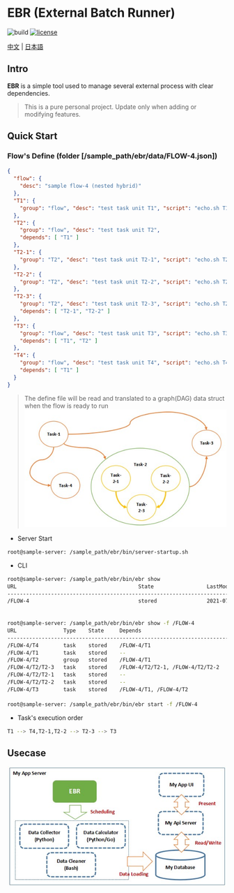 # EBR (External Batch Runner)

![build](https://img.shields.io/badge/build-passing-green)
[![license](https://img.shields.io/badge/license-Apache%202-blue.svg)](https://github.com/catforward/ebr/blob/master/LICENSE)

[中文](./README.zh_CN.md) | [日本語](./README.ja_JP.md)

## Intro

**EBR** is a simple tool used to manage several external process with clear dependencies.
> This is a pure personal project. Update only when adding or modifying features.

## Quick Start
### Flow's Define (folder [/sample_path/ebr/data/FLOW-4.json])

```json
{
  "flow": {
    "desc": "sample flow-4 (nested hybrid)"
  },
  "T1": {
    "group": "flow", "desc": "test task unit T1", "script": "echo.sh T1"
  },
  "T2": {
    "group": "flow", "desc": "test task unit T2",
    "depends": [ "T1" ]
  },
  "T2-1": {
    "group": "T2", "desc": "test task unit T2-1", "script": "echo.sh T2-1"
  },
  "T2-2": {
    "group": "T2", "desc": "test task unit T2-2", "script": "echo.sh T2-2"
  },
  "T2-3": {
    "group": "T2", "desc": "test task unit T2-3", "script": "echo.sh T2-3",
    "depends": [ "T2-1", "T2-2" ]
  },
  "T3": {
    "group": "flow", "desc": "test task unit T3", "script": "echo.sh T3",
    "depends": [ "T1", "T2" ]
  },
  "T4": {
    "group": "flow", "desc": "test task unit T4", "script": "echo.sh T4",
    "depends": [ "T1" ]
  }
}
```
> The define file will be read and translated to a graph(DAG) data struct when the flow is ready to run
> ![image](docs/sample_task_flow.jpg)

- Server Start
```bash
root@sample-server: /sample_path/ebr/bin/server-startup.sh
```

- CLI
```bash
root@sample-server: /sample_path/ebr/bin/ebr show
URL                                       State                 LastModifiedTime          Size(bytes)
-----------------------------------------------------------------------------------------------------
/FLOW-4                                   stored                2021-07-16 19:45:54               881


root@sample-server: /sample_path/ebr/bin/ebr show -f /FLOW-4
URL               Type    State     Depends                             Script
-----------------------------------------------------------------------------------------------------------
/FLOW-4/T4        task    stored    /FLOW-4/T1                          /sample_path/ebr/bin/echo.sh T4
/FLOW-4/T1        task    stored    --                                  /sample_path/ebr/bin/echo.sh T1
/FLOW-4/T2        group   stored    /FLOW-4/T1                          --
/FLOW-4/T2/T2-3   task    stored    /FLOW-4/T2/T2-1, /FLOW-4/T2/T2-2    /sample_path/ebr/bin/echo.sh T2-3
/FLOW-4/T2/T2-1   task    stored    --                                  /sample_path/ebr/bin/echo.sh T2-1
/FLOW-4/T2/T2-2   task    stored    --                                  /sample_path/ebr/bin/echo.sh T2-2
/FLOW-4/T3        task    stored    /FLOW-4/T1, /FLOW-4/T2              /sample_path/ebr/bin/echo.sh T3

root@sample-server: /sample_path/ebr/bin/ebr start -f /FLOW-4
```

- Task's execution order
```bash
T1 --> T4,T2-1,T2-2 --> T2-3 --> T3
```


## Usecase
![image](docs/sample_usecase.jpg)


